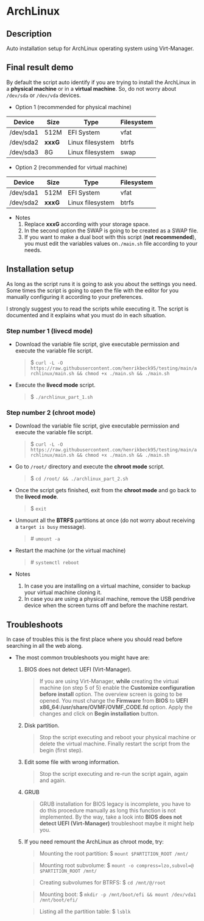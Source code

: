 # ArchLinux

## Description

Auto installation setup for ArchLinux operating system using Virt-Manager.

## Final result demo

By default the script auto identify if you are trying to install the ArchLinux in a **physical machine** or in a **virtual machine**. So, do not worry about `/dev/sda` or `/dev/vda` devices.

- Option 1 (recommended for physical machine)

|Device     |Size   	|Type              	|Filesystem
|---        |---    	|---               	|---
|/dev/sda1  |512M		|EFI System			|vfat
|/dev/sda2  |**xxxG**	|Linux filesystem   |btrfs
|/dev/sda3	|8G			|Linux filesystem   |swap

- Option 2 (recommended for virtual machine)

|Device     |Size   	|Type               |Filesystem
|---        |---    	|---                |---
|/dev/sda1  |512M		|EFI System			|vfat
|/dev/sda2  |**xxxG**	|Linux filesystem   |btrfs

- Notes
	1. Replace **xxxG** according with your storage space.
	1. In the second option the SWAP is going to be created as a SWAP file.
	1. If you want to make a dual boot with this script (**not recommended**), you must edit the variables values on`./main.sh` file according to your needs.

## Installation setup

As long as the script runs it is going to ask you about the settings you need. Some times the script is going to open the file with the editor for you manually configuring it according to your preferences.

I strongly suggest you to read the scripts while executing it. The script is documented and it explains what you must do in each situation.

<!--
### Step number zero (preparing the virtual-manager)

- Virtual Machine Manager:
	1. Click on **Info** buttom.
	1. Click on **IDE CDROM 1** buttom.
	1. Erase all the **source path** text.
	1. Run the ArchLinux virtual machine.
	1. Select **ArchLinux GNU/Linux** option on GRUB bootloader screen.
	1. Login your ArchLinux credentials.
-->

### Step number 1 (livecd mode)

- Download the variable file script, give executable permission and execute the variable file script.
	> $ `curl -L -O https://raw.githubusercontent.com/henrikbeck95/testing/main/archlinux/main.sh && chmod +x ./main.sh && ./main.sh`

- Execute the **livecd mode** script.
	> $ `./archlinux_part_1.sh`

### Step number 2 (chroot mode)

- Download the variable file script, give executable permission and execute the variable file script.
	> $ `curl -L -O https://raw.githubusercontent.com/henrikbeck95/testing/main/archlinux/main.sh && chmod +x ./main.sh && ./main.sh`

- Go to `/root/` directory and execute the **chroot mode** script.
	> $ `cd /root/ && ./archlinux_part_2.sh`

- Once the script gets finished, exit from the **chroot mode** and go back to the **livecd mode**.
	> $ `exit`

- Unmount all the **BTRFS** partitions at once (do not worry about receiving a `target is busy` message).
    > \# `umount -a`

- Restart the machine (or the virtual machine)
    > \# `systemctl reboot`

- Notes
	1. In case you are installing on a virtual machine, consider to backup your virtual machine cloning it.
	1. In case you are using a physical machine, remove the USB pendrive device when the screen turns off and before the machine restart.

<!--
### Step number 3 (drivers)

Be aware to execute this step procedure after reboot the machine. This can be very helpful for detecting problems in case of needing.

At this point you have a totally clean ArchLinux operating system installed on your machine. Otherwise there are still a lot of work to do such as installing drivers, softwares tools and a graphical interface. If you did not remove the files after the setup installation you can reuse them. In the other hand, if you did, you should download them again (unless you decide to make it by yourself).

- Login as **Root** user.
	> $ `sudo su`

- Go to `/root/` directory and execute the script.
	> $ `cd /root/ && ./archlinux_part_3.sh`

### Step number 4 (graphical interface)

### Step number 5 (software tools)
-->

## Troubleshoots

In case of troubles this is the first place where you should read before searching in all the web along.

- The most common troubleshoots you might have are:
	1. BIOS does not detect UEFI (Virt-Manager).
		> If you are using Virt-Manager, **while** creating the virtual machine (on step 5 of 5) enable the **Customize configuration before install** option. The overview screen is going to be opened. You must change the **Firmware** from **BIOS** to **UEFI x86_64:/usr/share/OVMF/OVMF_CODE.fd** option. Apply the changes and click on **Begin installation** button.

	1. Disk partition.
		> Stop the script executing and reboot your physical machine or delete the virtual machine. Finally restart the script from the begin (first step).

	1. Edit some file with wrong information.
		> Stop the script executing and re-run the script again, again and again.

	1. GRUB
		> GRUB installation for BIOS legacy is incomplete, you have to do this procedure manually as long this function is not implemented. By the way, take a look into **BIOS does not detect UEFI (Virt-Manager)** troubleshoot maybe it might help you.
	
	1. If you need remount the ArchLinux as chroot mode, try:
		> Mounting the root partition: $ `mount $PARTITION_ROOT /mnt/`
		
		> Mounting root subvolume: $ `mount -o compress=lzo,subvol=@ $PARTITION_ROOT /mnt/`
		
		> Creating subvolumes for BTRFS: $ `cd /mnt/@/root`
		
		> Mounting boot: $ `mkdir -p /mnt/boot/efi && mount /dev/vda1 /mnt/boot/efi/`
		
		> Listing all the partition table: $ `lsblk`